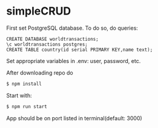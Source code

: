 # simpleCRUD
First set PostgreSQL database. To do so, do queries:
```
CREATE DATABASE worldtransactions;
\c worldtransactions postgres;
CREATE TABLE country(id serial PRIMARY KEY,name text);
```
Set appropriate variables in .env: user, password, etc.

After downloading repo do
```sh
$ npm install
```

Start with:
```sh
$ npm run start
```
App should be on port listed in terminal(default: 3000)
